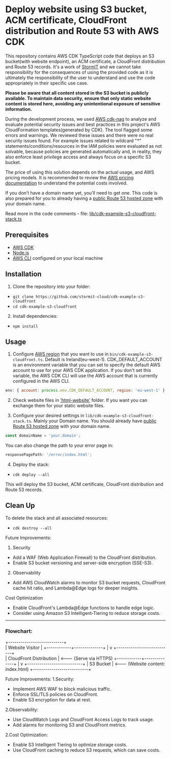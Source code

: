 # Deploy website using S3 bucket, ACM certificate, CloudFront distribution and Route 53 with AWS CDK

This repository contains AWS CDK TypeScript code that deploys an S3 bucket(with website endpoint), an ACM certificate, a CloudFront distribution and Route 53 records. It's a work of [StormIT](https://www.stormit.cloud) and we cannot take responsibility for the consequences of using the provided code as it is ultimately the responsibility of the user to understand and use the code appropriately in their specific use case.

**Please be aware that all content stored in the S3 bucket is publicly available. To maintain data security, ensure that only static website content is stored here, avoiding any unintentional exposure of sensitive information.**

During the development process, we used [AWS cdk-nag](https://github.com/cdklabs/cdk-nag) to analyze and evaluate potential security issues and best practices in this project's AWS CloudFormation templates(generated by CDK). The tool flagged some errors and warnings. We reviewed these issues and there were no real security issues found. For example issues related to wildcard "*" statements/conditions/resources in the IAM policies were evaluated as not solvable, because policies are generated automatically and, in reality, they also enforce least privilege access and always focus on a specific S3 bucket. 

The price of using this solution depends on the actual usage, and AWS pricing models. It is recommended to review the [AWS pricing documentation](https://aws.amazon.com/pricing/) to understand the potential costs involved. 

If you don’t have a domain name yet, you’ll need to get one. This code is also prepared for you to already having a [public Route 53 hosted zone](https://docs.aws.amazon.com/Route53/latest/DeveloperGuide/CreatingHostedZone.html) with your domain name.

Read more in the code comments - file: [lib/cdk-example-s3-cloudfront-stack.ts](https://github.com/stormit-cloud/cdk-example-s3-cloudfront/blob/main/lib/cdk-example-s3-cloudfront-stack.ts)

## Prerequisites

- [AWS CDK](https://docs.aws.amazon.com/cdk/latest/guide/getting_started.html#getting_started_install)
- [Node.js](https://nodejs.org/en/download/)
- [AWS CLI](https://docs.aws.amazon.com/cli/latest/userguide/getting-started-quickstart.html) configured on your local machine

## Installation

1. Clone the repository into your folder:
* `git clone https://github.com/stormit-cloud/cdk-example-s3-cloudfront`
* `cd cdk-example-s3-cloudfront`

2. Install dependencies:
* `npm install`

## Usage

1. Configure [AWS region](https://docs.aws.amazon.com/AWSEC2/latest/UserGuide/using-regions-availability-zones.html) that you want to use in `bin/cdk-example-s3-cloudfront.ts`. Default is Ireland(eu-west-1). CDK_DEFAULT_ACCOUNT is an environment variable that you can set to specify the default AWS account to use for your AWS CDK application. If you don't set this variable, the AWS CDK CLI will use the AWS account that is currently configured in the AWS CLI.

```javascript
env: { account: process.env.CDK_DEFAULT_ACCOUNT, region: 'eu-west-1' }
```

2. Check website files in ['html-website'](https://github.com/stormit-cloud/cdk-example-s3-cloudfront/tree/main/html-website) folder. If you want you can exchange them for your static website files.

3. Configure your desired settings in `lib/cdk-example-s3-cloudfront-stack.ts`. 
Mainly your Domain name. You should already have [public Route 53 hosted zone](https://docs.aws.amazon.com/Route53/latest/DeveloperGuide/CreatingHostedZone.html) with your domain name.
```javascript
const domainName = 'your.domain';
```

You can also change the path to your error page in:
```javascript
responsePagePath: '/error/index.html';
```

4. Deploy the stack:
* `cdk deploy --all`

This will deploy the S3 bucket, ACM certificate, CloudFront distribution and Route 53 records.

## Clean Up
To delete the stack and all associated resources:
* `cdk destroy --all`

Future Improvements:
1. Security
 - Add a WAF (Web Application Firewall) to the CloudFront distribution.
 - Enable S3 bucket versioning and server-side encryption (SSE-S3).

2. Observability
 - Add AWS CloudWatch alarms to monitor S3 bucket requests, CloudFront cache hit ratio, and Lambda@Edge logs for deeper insights.

Cost Optimization
- Enable CloudFront's Lambda@Edge functions to handle edge logic.
- Consider using Amazon S3 Intelligent-Tiering to reduce storage costs.


---

### Flowchart:

+---------------------------+    
|       Website Visitor      |
+------------+--------------+
             |
             v
+---------------------------+   
|   CloudFront Distribution  |  <--- (Serve via HTTPS)
+------------+--------------+
             |
             v
+---------------------------+
|         S3 Bucket          |  <--- (Website content: index.html)
+---------------------------+

Future Improvements:
1.Security:
- Implement AWS WAF to block malicious traffic.
- Enforce SSL/TLS policies on CloudFront.
- Enable S3 encryption for data at rest.

2.Observability:
- Use CloudWatch Logs and CloudFront Access Logs to track usage.
- Add alarms for monitoring S3 and CloudFront metrics.

2.Cost Optimization:
- Enable S3 Intelligent Tiering to optimize storage costs.
- Use CloudFront caching to reduce S3 requests, which can save costs.

